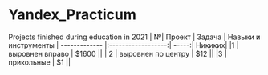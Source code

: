 # Yandex_Practicum
Projects finished during education in 2021
| №| Проект             | Задача | Навыки и инструменты
| ------------- |:------------------:| -----:| Никиких|
|1    | выровнен вправо    | $1600   ||
| 2     | выровнен по центру |   $12 ||
|3 | прикольные         |    $1 ||
